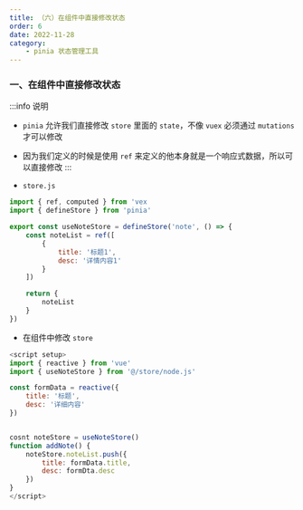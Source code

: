 ```yaml
---
title: （六）在组件中直接修改状态
order: 6
date: 2022-11-28
category:
    - pinia 状态管理工具
---
```


<!-- ![](https://image.zswei.xyz/img/202211271445584.png) -->

### 一、在组件中直接修改状态
:::info 说明
- `pinia` 允许我们直接修改 `store` 里面的 `state`，不像 `vuex` 必须通过 `mutations` 才可以修改

- 因为我们定义的时候是使用 `ref` 来定义的他本身就是一个响应式数据，所以可以直接修改
:::

- `store.js` 
```js
import { ref, computed } from 'vex
import { defineStore } from 'pinia'

export const useNoteStore = defineStore('note', () => {
    const noteList = ref([
        {
            title: '标题1',
            desc: '详情内容1'
        }
    ])

    return {
        noteList
    }
})
```

- 在组件中修改 `store`
```js
<script setup>
import { reactive } from 'vue'
import { useNoteStore } from '@/store/node.js'

const formData = reactive({
    title: '标题',
    desc: '详细内容'
})


cosnt noteStore = useNoteStore()
function addNote() {
    noteStore.noteList.push({
        title: formData.title,
        desc: formDta.desc
    })
}
</script>
```
